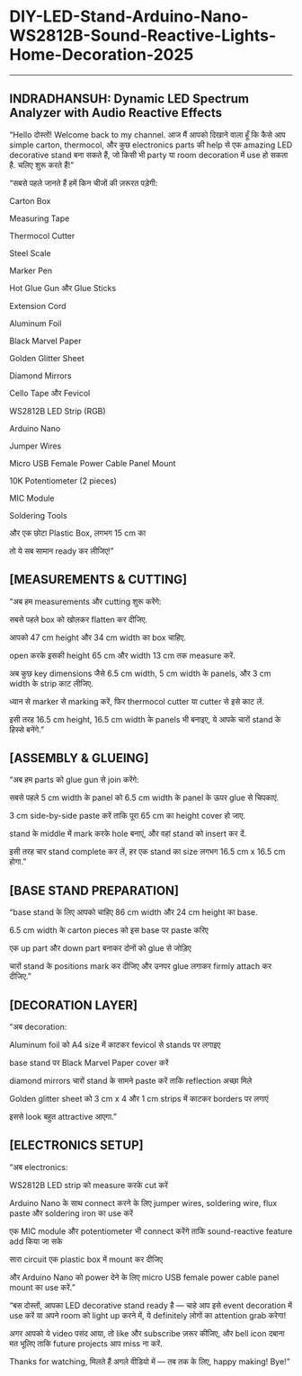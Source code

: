 # DIY-LED-Stand-Arduino-Nano-WS2812B-Sound-Reactive-Lights-Home-Decoration-2025

--------------------------------------------------------------------------------------------------
## INDRADHANSUH: Dynamic LED Spectrum Analyzer with Audio Reactive Effects

“Hello दोस्तों! Welcome back to my channel. आज मैं आपको दिखाने वाला हूँ कि कैसे आप simple carton, thermocol, और कुछ electronics parts की help से एक amazing LED decorative stand बना सकते हैं, जो किसी भी party या room decoration में use हो सकता है. चलिए शुरू करते हैं!”

“सबसे पहले जानते हैं हमें किन चीजों की ज़रूरत पड़ेगी:

Carton Box

Measuring Tape

Thermocol Cutter

Steel Scale

Marker Pen

Hot Glue Gun और Glue Sticks

Extension Cord

Aluminum Foil

Black Marvel Paper

Golden Glitter Sheet

Diamond Mirrors

Cello Tape और Fevicol

WS2812B LED Strip (RGB)

Arduino Nano

Jumper Wires

Micro USB Female Power Cable Panel Mount

10K Potentiometer (2 pieces)

MIC Module

Soldering Tools

और एक छोटा Plastic Box, लगभग 15 cm का

तो ये सब सामान ready कर लीजिए!”

## [MEASUREMENTS & CUTTING]

“अब हम measurements और cutting शुरू करेंगे:

सबसे पहले box को खोलकर flatten कर दीजिए.

आपको 47 cm height और 34 cm width का box चाहिए.

open करके इसकी height 65 cm और width 13 cm तक measure करें.

अब कुछ key dimensions जैसे 6.5 cm width, 5 cm width के panels, और 3 cm width के strip काट लीजिए.

ध्यान से marker से marking करें, फिर thermocol cutter या cutter से इसे काट लें.

इसी तरह 16.5 cm height, 16.5 cm width के panels भी बनाइए, ये आपके चारों stand के हिस्से बनेंगे.”

## [ASSEMBLY & GLUEING]

“अब हम parts को glue gun से join करेंगे:

सबसे पहले 5 cm width के panel को 6.5 cm width के panel के ऊपर glue से चिपकाएं.

3 cm side-by-side paste करें ताकि पूरा 65 cm का height cover हो जाए.

stand के middle में mark करके hole बनाएं, और वहां stand को insert कर दें.

इसी तरह चार stand complete कर लें, हर एक stand का size लगभग 16.5 cm x 16.5 cm होगा.”

## [BASE STAND PREPARATION]

“base stand के लिए आपको चाहिए 86 cm width और 24 cm height का base.

6.5 cm width के carton pieces को इस base पर paste करिए

एक up part और down part बनाकर दोनों को glue से जोड़िए

चारों stand के positions mark कर दीजिए और उनपर glue लगाकर firmly attach कर दीजिए.”

## [DECORATION LAYER]

“अब decoration:

Aluminum foil को A4 size में काटकर fevicol से stands पर लगाइए

base stand पर Black Marvel Paper cover करें

diamond mirrors चारों stand के सामने paste करें ताकि reflection अच्छा मिले

Golden glitter sheet को 3 cm x 4 और 1 cm strips में काटकर borders पर लगाएं

इससे look बहुत attractive आएगा.”

## [ELECTRONICS SETUP]

“अब electronics:

WS2812B LED strip को measure करके cut करें

Arduino Nano के साथ connect करने के लिए jumper wires, soldering wire, flux paste और soldering iron का use करें

एक MIC module और potentiometer भी connect करेंगे ताकि sound-reactive feature add किया जा सके

सारा circuit एक plastic box में mount कर दीजिए

और Arduino Nano को power देने के लिए micro USB female power cable panel mount का use करें.”


“बस दोस्तों, आपका LED decorative stand ready है — चाहे आप इसे event decoration में use करें या अपने room को light up करने में, ये definitely लोगों का attention grab करेगा!

अगर आपको ये video पसंद आया, तो like और subscribe ज़रूर कीजिए, और bell icon दबाना मत भूलिए ताकि future projects आप miss ना करें.

Thanks for watching, मिलते हैं अगले वीडियो में — तब तक के लिए, happy making! Bye!”
